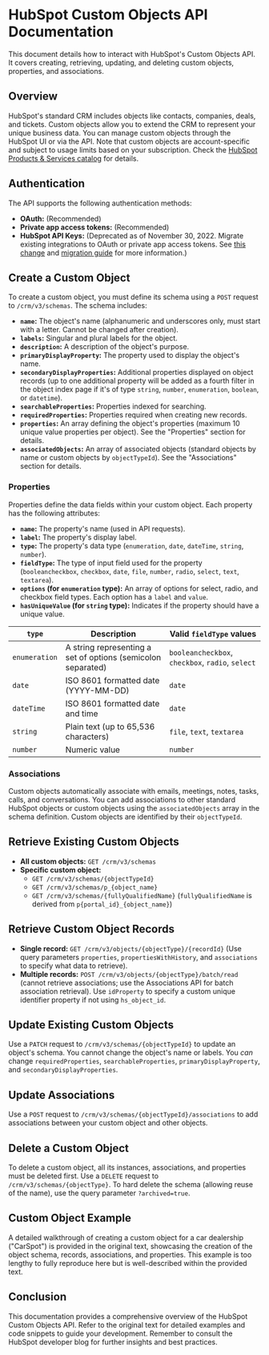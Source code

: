 # HubSpot Custom Objects API Documentation

This document details how to interact with HubSpot's Custom Objects API.  It covers creating, retrieving, updating, and deleting custom objects, properties, and associations.

## Overview

HubSpot's standard CRM includes objects like contacts, companies, deals, and tickets.  Custom objects allow you to extend the CRM to represent your unique business data.  You can manage custom objects through the HubSpot UI or via the API.  Note that custom objects are account-specific and subject to usage limits based on your subscription.  Check the [HubSpot Products & Services catalog](link-to-catalog) for details.

## Authentication

The API supports the following authentication methods:

* **OAuth:**  (Recommended)
* **Private app access tokens:** (Recommended)
* **HubSpot API Keys:** (Deprecated as of November 30, 2022.  Migrate existing integrations to OAuth or private app access tokens. See [this change](link-to-change-details) and [migration guide](link-to-migration-guide) for more information.)


## Create a Custom Object

To create a custom object, you must define its schema using a `POST` request to `/crm/v3/schemas`.  The schema includes:

* **`name`:**  The object's name (alphanumeric and underscores only, must start with a letter.  Cannot be changed after creation).
* **`labels`:**  Singular and plural labels for the object.
* **`description`:** A description of the object's purpose.
* **`primaryDisplayProperty`:** The property used to display the object's name.
* **`secondaryDisplayProperties`:**  Additional properties displayed on object records (up to one additional property will be added as a fourth filter in the object index page if it's of type `string`, `number`, `enumeration`, `boolean`, or `datetime`).
* **`searchableProperties`:** Properties indexed for searching.
* **`requiredProperties`:** Properties required when creating new records.
* **`properties`:** An array defining the object's properties (maximum 10 unique value properties per object).  See the "Properties" section for details.
* **`associatedObjects`:** An array of associated objects (standard objects by name or custom objects by `objectTypeId`).  See the "Associations" section for details.


### Properties

Properties define the data fields within your custom object.  Each property has the following attributes:

* **`name`:** The property's name (used in API requests).
* **`label`:** The property's display label.
* **`type`:** The property's data type (`enumeration`, `date`, `dateTime`, `string`, `number`).
* **`fieldType`:** The type of input field used for the property (`booleancheckbox`, `checkbox`, `date`, `file`, `number`, `radio`, `select`, `text`, `textarea`).
* **`options` (for `enumeration` type):** An array of options for select, radio, and checkbox field types.  Each option has a `label` and `value`.
* **`hasUniqueValue` (for `string` type):**  Indicates if the property should have a unique value.


| `type`       | Description                                       | Valid `fieldType` values          |
|--------------|---------------------------------------------------|------------------------------------|
| `enumeration` | A string representing a set of options (semicolon separated) | `booleancheckbox`, `checkbox`, `radio`, `select` |
| `date`        | ISO 8601 formatted date (YYYY-MM-DD)              | `date`                             |
| `dateTime`    | ISO 8601 formatted date and time                 | `date`                             |
| `string`      | Plain text (up to 65,536 characters)              | `file`, `text`, `textarea`         |
| `number`      | Numeric value                                     | `number`                           |


### Associations

Custom objects automatically associate with emails, meetings, notes, tasks, calls, and conversations. You can add associations to other standard HubSpot objects or custom objects using the `associatedObjects` array in the schema definition.  Custom objects are identified by their `objectTypeId`.

## Retrieve Existing Custom Objects

* **All custom objects:** `GET /crm/v3/schemas`
* **Specific custom object:**
    * `GET /crm/v3/schemas/{objectTypeId}`
    * `GET /crm/v3/schemas/p_{object_name}`
    * `GET /crm/v3/schemas/{fullyQualifiedName}` (`fullyQualifiedName` is derived from `p{portal_id}_{object_name}`)


## Retrieve Custom Object Records

* **Single record:** `GET /crm/v3/objects/{objectType}/{recordId}` (Use query parameters `properties`, `propertiesWithHistory`, and `associations` to specify what data to retrieve).
* **Multiple records:** `POST /crm/v3/objects/{objectType}/batch/read` (cannot retrieve associations; use the Associations API for batch association retrieval).  Use `idProperty` to specify a custom unique identifier property if not using `hs_object_id`.


## Update Existing Custom Objects

Use a `PATCH` request to `/crm/v3/schemas/{objectTypeId}` to update an object's schema.  You cannot change the object's name or labels. You *can* change `requiredProperties`, `searchableProperties`, `primaryDisplayProperty`, and `secondaryDisplayProperties`.


## Update Associations

Use a `POST` request to `/crm/v3/schemas/{objectTypeId}/associations` to add associations between your custom object and other objects.


## Delete a Custom Object

To delete a custom object, all its instances, associations, and properties must be deleted first.  Use a `DELETE` request to `/crm/v3/schemas/{objectType}`.  To hard delete the schema (allowing reuse of the name), use the query parameter `?archived=true`.

## Custom Object Example

A detailed walkthrough of creating a custom object for a car dealership ("CarSpot") is provided in the original text, showcasing the creation of the object schema, records, associations, and properties.  This example is too lengthy to fully reproduce here but is well-described within the provided text.

## Conclusion

This documentation provides a comprehensive overview of the HubSpot Custom Objects API.  Refer to the original text for detailed examples and code snippets to guide your development. Remember to consult the HubSpot developer blog for further insights and best practices.
